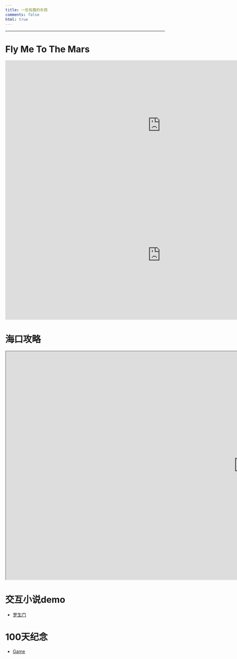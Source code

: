 ```yaml
---
title: 一些有趣的东西
comments: false
html: true
---
```


***

# Fly Me To The Mars

<iframe width="980" height="410" src="https://mars.nasa.gov/layout/embed/send-your-name/future/certificate/?cn=579385605414" frameborder="0"></iframe>
<iframe width="980" height="410" src="https://mars.nasa.gov/layout/embed/send-your-name/future/certificate/?cn=553271652893" frameborder="0"></iframe>

# 海口攻略

<iframe src="https://www.ldmap.net/map.html?id=6b2fbd92-af2c-49d3-873c-0f06954fc26e&iframe=true&left_menu_vis=true"  height="722"   width="1519"></iframe>

# 交互小说demo

- [罗生门](https://thinkwee.top/novel/)

# 100天纪念
- [Game](https://thinkwee.top/game/)